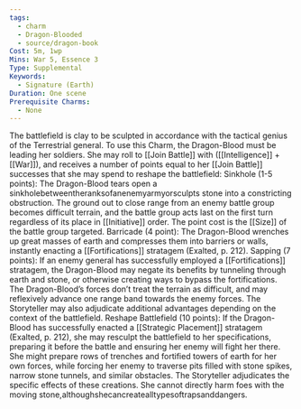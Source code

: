 ```yaml
---
tags:
  - charm
  - Dragon-Blooded
  - source/dragon-book
Cost: 5m, 1wp
Mins: War 5, Essence 3
Type: Supplemental
Keywords:
  - Signature (Earth)
Duration: One scene
Prerequisite Charms:
  - None
---
```

The battlefield is clay to be sculpted in accordance with the tactical genius of the Terrestrial general. To use this Charm, the Dragon-Blood must be leading her soldiers. She may roll to [[Join Battle]] with ([[Intelligence]] + [[War]]), and receives a number of points equal to her [[Join Battle]] successes that she may spend to reshape the battlefield: Sinkhole (1-5 points): The Dragon-Blood tears open a sinkholebetweentheranksofanenemyarmyorsculpts stone into a constricting obstruction. The ground out to close range from an enemy battle group becomes difficult terrain, and the battle group acts last on the first turn regardless of its place in [[Initiative]] order. The point cost is the [[Size]] of the battle group targeted. Barricade (4 point): The Dragon-Blood wrenches up great masses of earth and compresses them into barriers or walls, instantly enacting a [[Fortifications]] stratagem (Exalted, p. 212). Sapping (7 points): If an enemy general has successfully employed a [[Fortifications]] stratagem, the Dragon-Blood may negate its benefits by tunneling through earth and stone, or otherwise creating ways to bypass the fortifications. The Dragon-Blood’s forces don’t treat the terrain as difficult, and may reflexively advance one range band towards the enemy forces. The Storyteller may also adjudicate additional advantages depending on the context of the battlefield. Reshape Battlefield (10 points): If the Dragon-Blood has successfully enacted a [[Strategic Placement]] stratagem (Exalted, p. 212), she may resculpt the battlefield to her specifications, preparing it before the battle and ensuring her enemy will fight her there. She might prepare rows of trenches and fortified towers of earth for her own forces, while forcing her enemy to traverse pits filled with stone spikes, narrow stone tunnels, and similar obstacles. The Storyteller adjudicates the specific effects of these creations. She cannot directly harm foes with the moving stone,althoughshecancreatealltypesoftrapsanddangers.